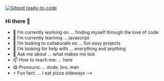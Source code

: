 [![Gitpod ready-to-code](https://img.shields.io/badge/Gitpod-ready--to--code-blue?logo=gitpod)](https://gitpod.io/#https://github.com/excitebyte/excitebyte)

### Hi there 👋


- 🔭 I’m currently working on ... finding myself through the love of code
- 🌱 I’m currently learning ... javascript
- 👯 I’m looking to collaborate on ... fun easy projects
- 🤔 I’m looking for help with ... everything and anything
- 💬 Ask me about ... what makes me tick
- 📫 How to reach me: ... here
- 😄 Pronouns: ... dude, bro, man
- ⚡ Fun fact: ... I eat pizza sideways
-->
